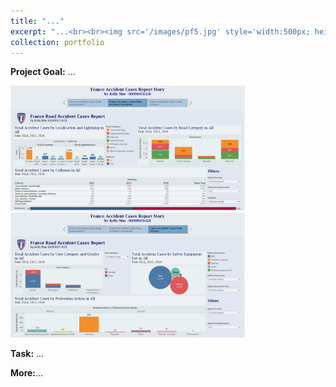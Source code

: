 ```yaml
---
title: "..."
excerpt: "...<br><br><img src='/images/pf5.jpg' style='width:500px; height: 250px'>"
collection: portfolio
---
```


**Project Goal:** ...

<img src='/images/pf5.1.jpg' style= 'width:375px; height:200px'> <img src='/images/pf5.2.jpg' style= 'width:375px; height:200px'>

**Task:** ...

**More:**...
